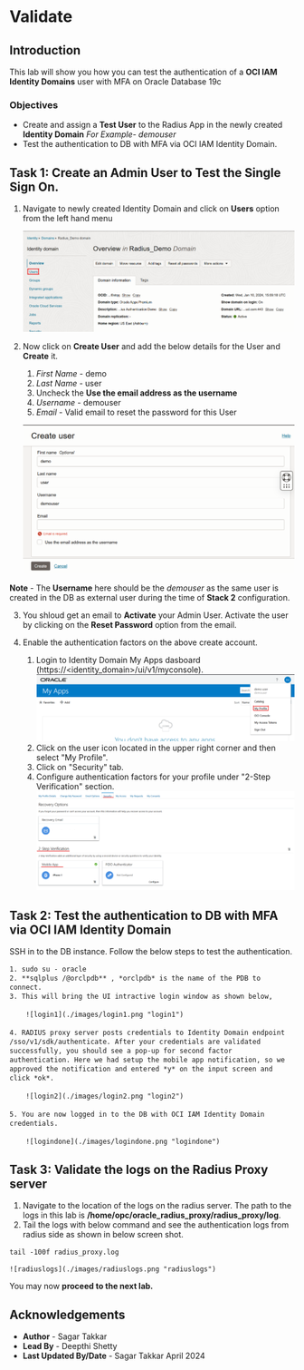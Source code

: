 # Validate

## Introduction

This lab will show you how you can test the authentication of a **OCI IAM Identity Domains** user with MFA on Oracle Database 19c


### Objectives

-   Create and assign a **Test User** to the Radius App in the newly created **Identity Domain** *For Example- demouser*
-   Test the authentication to DB with MFA via OCI IAM Identity Domain.

## Task 1: Create an Admin User to Test the Single Sign On.

1. Navigate to newly created Identity Domain and click on **Users** option from the left hand menu

	![domain-home](./images/domain-home.png "domain-home")

2. Now click on **Create User** and add the below details for the User and **Create** it.

	1. *First Name* - demo
	2. *Last Name* - user
	3. Uncheck the **Use the email address as the username**
	4. *Username* - demouser
	5. *Email* - Valid email to reset the password for this User
	
	![create-user](./images/create-user.png "create-user")

**Note** - The **Username** here should be the *demouser* as the same user is created in the DB as external user during the time of **Stack 2** configuration.

3. You shloud get an email to **Activate** your Admin User. Activate the user by clicking on the **Reset Password** option from the email.

4. Enable the authentication factors on the above create account.
	1. Login to Identity Domain My Apps dasboard (https://<identity_domain>/ui/v1/myconsole). 
		![myprofile](./images/myprofile.png "myprofile")
	2. Click on the user icon located in the upper right corner and then select "My Profile".
	3. Click on "Security" tab.
	4. Configure authentication factors for your profile under "2-Step Verification" section.
		![mfaoptions](./images/mfaoptions.png "mfaoptions")
		
## Task 2: Test the authentication to DB with MFA via OCI IAM Identity Domain

SSH in to the DB instance. Follow the below steps to test the authentication.

	1. sudo su - oracle
	2. **sqlplus /@orclpdb** , *orclpdb* is the name of the PDB to connect.
	3. This will bring the UI intractive login window as shown below,
		
		![login1](./images/login1.png "login1")
		
	4. RADIUS proxy server posts credentials to Identity Domain endpoint /sso/v1/sdk/authenticate. After your credentials are validated successfully, you should see a pop-up for second factor authentication. Here we had setup the mobile app notification, so we approved the notification and entered *y* on the input screen and click *ok*.
	
		![login2](./images/login2.png "login2")
	
	5. You are now logged in to the DB with OCI IAM Identity Domain credentials.
	
		![logindone](./images/logindone.png "logindone")	
	
## Task 3: Validate the logs on the Radius Proxy server
1. Navigate to the location of the logs on the radius server. The path to the logs in this lab is **/home/opc/oracle_radius_proxy/radius_proxy/log**.
2. Tail the logs with below command and see the authentication logs from radius side as shown in below screen shot.
```
tail -100f radius_proxy.log
```
	![radiuslogs](./images/radiuslogs.png "radiuslogs")

 You may now **proceed to the next lab.**

## Acknowledgements
* **Author** - Sagar Takkar
* **Lead By** - Deepthi Shetty 
* **Last Updated By/Date** - Sagar Takkar April 2024

